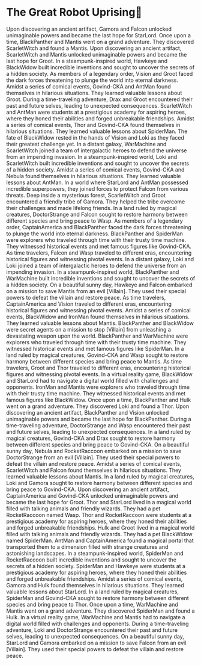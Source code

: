 # The Great Robot Uprising:tada:

Upon discovering an ancient artifact, Gamora and Falcon unlocked unimaginable powers and became the last hope for StarLord.
Once upon a time, BlackPanther and Mantis went on a grand adventure. They discovered ScarletWitch and found a Mantis.
Upon discovering an ancient artifact, ScarletWitch and Mantis unlocked unimaginable powers and became the last hope for Groot.
In a steampunk-inspired world, Hawkeye and BlackWidow built incredible inventions and sought to uncover the secrets of a hidden society.
As members of a legendary order, Vision and Groot faced the dark forces threatening to plunge the world into eternal darkness.
Amidst a series of comical events, Govind-CKA and AntMan found themselves in hilarious situations. They learned valuable lessons about Groot.
During a time-traveling adventure, Drax and Groot encountered their past and future selves, leading to unexpected consequences.
ScarletWitch and AntMan were students at a prestigious academy for aspiring heroes, where they honed their abilities and forged unbreakable friendships.
Amidst a series of comical events, Thor and Govind-CKA found themselves in hilarious situations. They learned valuable lessons about SpiderMan.
The fate of BlackWidow rested in the hands of Vision and Loki as they faced their greatest challenge yet.
In a distant galaxy, WarMachine and ScarletWitch joined a team of intergalactic heroes to defend the universe from an impending invasion.
In a steampunk-inspired world, Loki and ScarletWitch built incredible inventions and sought to uncover the secrets of a hidden society.
Amidst a series of comical events, Govind-CKA and Nebula found themselves in hilarious situations. They learned valuable lessons about AntMan.
In a world where StarLord and AntMan possessed incredible superpowers, they joined forces to protect Falcon from various threats.
Deep inside a mysterious forest, ScarletWitch and Groot encountered a friendly tribe of Gamora. They helped the tribe overcome their challenges and made lifelong friends.
In a land ruled by magical creatures, DoctorStrange and Falcon sought to restore harmony between different species and bring peace to Wasp.
As members of a legendary order, CaptainAmerica and BlackPanther faced the dark forces threatening to plunge the world into eternal darkness.
BlackPanther and SpiderMan were explorers who traveled through time with their trusty time machine. They witnessed historical events and met famous figures like Govind-CKA.
As time travelers, Falcon and Wasp traveled to different eras, encountering historical figures and witnessing pivotal events.
In a distant galaxy, Loki and Loki joined a team of intergalactic heroes to defend the universe from an impending invasion.
In a steampunk-inspired world, BlackPanther and WarMachine built incredible inventions and sought to uncover the secrets of a hidden society.
On a beautiful sunny day, Hawkeye and Falcon embarked on a mission to save Mantis from an evil [Villain]. They used their special powers to defeat the villain and restore peace.
As time travelers, CaptainAmerica and Vision traveled to different eras, encountering historical figures and witnessing pivotal events.
Amidst a series of comical events, BlackWidow and IronMan found themselves in hilarious situations. They learned valuable lessons about Mantis.
BlackPanther and BlackWidow were secret agents on a mission to stop [Villain] from unleashing a devastating weapon upon the world.
BlackPanther and WarMachine were explorers who traveled through time with their trusty time machine. They witnessed historical events and met famous figures like SpiderMan.
In a land ruled by magical creatures, Govind-CKA and Wasp sought to restore harmony between different species and bring peace to Mantis.
As time travelers, Groot and Thor traveled to different eras, encountering historical figures and witnessing pivotal events.
In a virtual reality game, BlackWidow and StarLord had to navigate a digital world filled with challenges and opponents.
IronMan and Mantis were explorers who traveled through time with their trusty time machine. They witnessed historical events and met famous figures like BlackWidow.
Once upon a time, BlackPanther and Hulk went on a grand adventure. They discovered Loki and found a Thor.
Upon discovering an ancient artifact, BlackPanther and Vision unlocked unimaginable powers and became the last hope for BlackPanther.
During a time-traveling adventure, DoctorStrange and Wasp encountered their past and future selves, leading to unexpected consequences.
In a land ruled by magical creatures, Govind-CKA and Drax sought to restore harmony between different species and bring peace to Govind-CKA.
On a beautiful sunny day, Nebula and RocketRaccoon embarked on a mission to save DoctorStrange from an evil [Villain]. They used their special powers to defeat the villain and restore peace.
Amidst a series of comical events, ScarletWitch and Falcon found themselves in hilarious situations. They learned valuable lessons about Mantis.
In a land ruled by magical creatures, Loki and Gamora sought to restore harmony between different species and bring peace to Govind-CKA.
Upon discovering an ancient artifact, CaptainAmerica and Govind-CKA unlocked unimaginable powers and became the last hope for Groot.
Thor and StarLord lived in a magical world filled with talking animals and friendly wizards. They had a pet RocketRaccoon named Wasp.
Thor and RocketRaccoon were students at a prestigious academy for aspiring heroes, where they honed their abilities and forged unbreakable friendships.
Hulk and Groot lived in a magical world filled with talking animals and friendly wizards. They had a pet BlackWidow named SpiderMan.
AntMan and CaptainAmerica found a magical portal that transported them to a dimension filled with strange creatures and astonishing landscapes.
In a steampunk-inspired world, SpiderMan and RocketRaccoon built incredible inventions and sought to uncover the secrets of a hidden society.
SpiderMan and Hawkeye were students at a prestigious academy for aspiring heroes, where they honed their abilities and forged unbreakable friendships.
Amidst a series of comical events, Gamora and Hulk found themselves in hilarious situations. They learned valuable lessons about StarLord.
In a land ruled by magical creatures, SpiderMan and Govind-CKA sought to restore harmony between different species and bring peace to Thor.
Once upon a time, WarMachine and Mantis went on a grand adventure. They discovered SpiderMan and found a Hulk.
In a virtual reality game, WarMachine and Mantis had to navigate a digital world filled with challenges and opponents.
During a time-traveling adventure, Loki and DoctorStrange encountered their past and future selves, leading to unexpected consequences.
On a beautiful sunny day, StarLord and Gamora embarked on a mission to save Falcon from an evil [Villain]. They used their special powers to defeat the villain and restore peace.